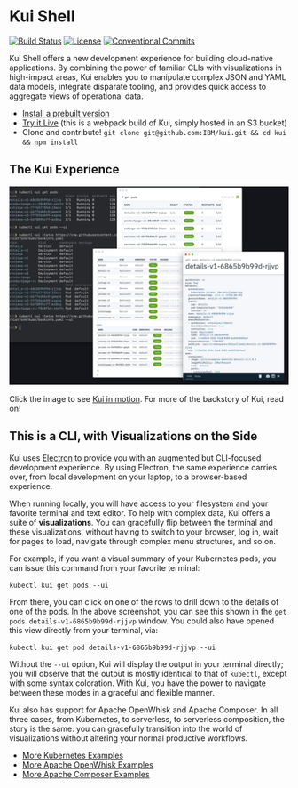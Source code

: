 # Kui Shell

[![Build Status](https://travis-ci.org/IBM/kui.svg?branch=master)](https://travis-ci.org/IBM/kui)
[![License](https://img.shields.io/badge/license-Apache%202.0-blue.svg)](https://opensource.org/licenses/Apache-2.0)
[![Conventional Commits](https://img.shields.io/badge/Conventional%20Commits-1.0.0-yellow.svg)](https://conventionalcommits.org)

Kui Shell offers a new development experience for building
cloud-native applications. By combining the power of familiar CLIs
with visualizations in high-impact areas, Kui enables you to
manipulate complex JSON and YAML data models, integrate disparate
tooling, and provides quick access to aggregate views of operational
data.

- [Install a prebuilt version](docs/installation.md)
- [Try it Live](https://hello.kui-shell.org/) (this is a webpack build of Kui, simply hosted in an S3 bucket)
- Clone and contribute! `git clone git@github.com:IBM/kui.git && cd kui && npm install`

## The Kui Experience

[![Kui screenshot](app/content/images/kubectl-examples.jpg)](https://youtu.be/jcV0csyzGdY)

Click the image to see [Kui in
motion](https://youtu.be/jcV0csyzGdY). For more of the backstory of
Kui, read on!

## This is a CLI, with Visualizations on the Side

Kui uses [Electron](https://electronjs.org) to provide you with an
augmented but CLI-focused development experience. By using Electron,
the same experience carries over, from local development on your
laptop, to a browser-based experience.

When running locally, you will have access to your filesystem and your
favorite terminal and text editor. To help with complex data, Kui
offers a suite of **visualizations**. You can gracefully flip between
the terminal and these visualizations, without having to switch to
your browser, log in, wait for pages to load, navigate through complex
menu structures, and so on.

For example, if you want a visual summary of your Kubernetes pods, you
can issue this command from your favorite terminal:

```
kubectl kui get pods --ui
```

From there, you can click on one of the rows to drill down to the
details of one of the pods. In the above screenshot, you can see this
shown in the `get pods details-v1-6865b9b99d-rjjvp` window. You could
also have opened this view directly from your terminal, via: 

```
kubectl kui get pod details-v1-6865b9b99d-rjjvp --ui
```

Without the `--ui` option, Kui will display the output in your
terminal directly; you will observe that the output is mostly
identical to that of `kubectl`, except with some syntax
coloration. With Kui, you have the power to navigate between these
modes in a graceful and flexible manner.

Kui also has support for Apache OpenWhisk and Apache Composer.  In all
three cases, from Kubernetes, to serverless, to serverless
composition, the story is the same: you can gracefully transition into
the world of visualizations without altering your normal productive
workflows.

- [More Kubernetes Examples](docs/readme/examples/kubernetes.md)
- [More Apache OpenWhisk Examples](docs/readme/examples/openwhisk.md)
- [More Apache Composer Examples](docs/readme/examples/composer.md)
